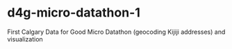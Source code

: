 # d4g-micro-datathon-1
First Calgary Data for Good Micro Datathon (geocoding Kijiji addresses) and visualization
